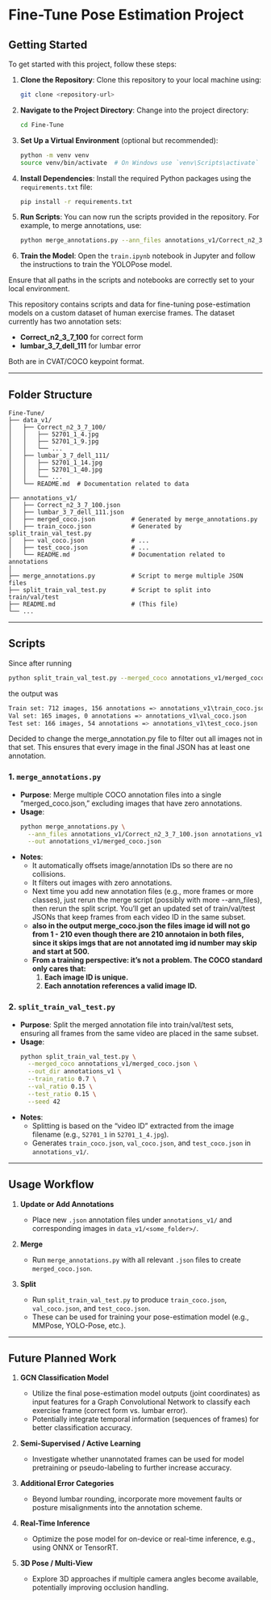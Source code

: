 

# Fine-Tune Pose Estimation Project

## Getting Started

To get started with this project, follow these steps:

1. **Clone the Repository**: Clone this repository to your local machine using:
   ```bash
   git clone <repository-url>
   ```

2. **Navigate to the Project Directory**: Change into the project directory:
   ```bash
   cd Fine-Tune
   ```

3. **Set Up a Virtual Environment** (optional but recommended):
   ```bash
   python -m venv venv
   source venv/bin/activate  # On Windows use `venv\Scripts\activate`
   ```

4. **Install Dependencies**: Install the required Python packages using the `requirements.txt` file:
   ```bash
   pip install -r requirements.txt
   ```

5. **Run Scripts**: You can now run the scripts provided in the repository. For example, to merge annotations, use:
   ```bash
   python merge_annotations.py --ann_files annotations_v1/Correct_n2_3_7_100.json annotations_v1/lumbar_3_7_dell_111.json --out annotations_v1/merged_coco.json
   ```

6. **Train the Model**: Open the `train.ipynb` notebook in Jupyter and follow the instructions to train the YOLOPose model.

Ensure that all paths in the scripts and notebooks are correctly set to your local environment.

This repository contains scripts and data for fine-tuning pose-estimation models on a custom dataset of human exercise frames. The dataset currently has two annotation sets:
- **Correct_n2_3_7_100** for correct form
- **lumbar_3_7_dell_111** for lumbar error

Both are in CVAT/COCO keypoint format.

---

## Folder Structure

```
Fine-Tune/
├── data_v1/
│   ├── Correct_n2_3_7_100/
│   │   ├── 52701_1_4.jpg
│   │   ├── 52701_1_9.jpg
│   │   └── ...
│   ├── lumbar_3_7_dell_111/
│   │   ├── 52701_1_14.jpg
│   │   ├── 52701_1_40.jpg
│   │   └── ...
│   └── README.md  # Documentation related to data
│
├── annotations_v1/
│   ├── Correct_n2_3_7_100.json
│   ├── lumbar_3_7_dell_111.json
│   ├── merged_coco.json          # Generated by merge_annotations.py
│   ├── train_coco.json           # Generated by split_train_val_test.py
│   ├── val_coco.json             # ...
│   ├── test_coco.json            # ...
│   └── README.md                 # Documentation related to annotations
│
├── merge_annotations.py          # Script to merge multiple JSON files
├── split_train_val_test.py       # Script to split into train/val/test
├── README.md                     # (This file)
└── ...
```

---

## Scripts

Since after running 
```bash
python split_train_val_test.py --merged_coco annotations_v1/merged_coco.json --out_dir annotations_v1 --train_ratio 0.7 --val_ratio 0.15 --test_ratio 0.15 --seed 42
```
the output was
```bash
Train set: 712 images, 156 annotations => annotations_v1\train_coco.json
Val set: 165 images, 0 annotations => annotations_v1\val_coco.json
Test set: 166 images, 54 annotations => annotations_v1\test_coco.json
```
Decided to change the merge_annotation.py file to filter out all images not in that set. This ensures that every image in the final JSON has at least one annotation.

### 1. `merge_annotations.py`
- **Purpose**: Merge multiple COCO annotation files into a single “merged_coco.json,” excluding images that have zero annotations.
- **Usage**:
  ```bash
  python merge_annotations.py \
    --ann_files annotations_v1/Correct_n2_3_7_100.json annotations_v1/lumbar_3_7_dell_111.json \
    --out annotations_v1/merged_coco.json
  ```
- **Notes**: 
  - It automatically offsets image/annotation IDs so there are no collisions.
  - It filters out images with zero annotations.
  - Next time you add new annotation files (e.g., more frames or more classes), 
just rerun the merge script (possibly with more --ann_files), then rerun the split script. 
You’ll get an updated set of train/val/test JSONs that keep frames from each video ID in the same subset.
   - __also in the output merge_coco.json the files image id will not go from 1 - 210 even though there are 210 annotaion in both files, since it skips imgs that are not annotated img id number may skip and start at 500.__
   - __From a training perspective: it’s not a problem. The COCO standard only cares that:__
      1. __Each image ID is unique.__
      2. __Each annotation references a valid image ID.__

### 2. `split_train_val_test.py`
- **Purpose**: Split the merged annotation file into train/val/test sets, ensuring all frames from the same video are placed in the same subset.
- **Usage**:
  ```bash
  python split_train_val_test.py \
    --merged_coco annotations_v1/merged_coco.json \
    --out_dir annotations_v1 \
    --train_ratio 0.7 \
    --val_ratio 0.15 \
    --test_ratio 0.15 \
    --seed 42
  ```
- **Notes**:
  - Splitting is based on the “video ID” extracted from the image filename (e.g., `52701_1` in `52701_1_4.jpg`).
  - Generates `train_coco.json`, `val_coco.json`, and `test_coco.json` in `annotations_v1/`.

---

## Usage Workflow

1. **Update or Add Annotations**  
   - Place new `.json` annotation files under `annotations_v1/` and corresponding images in `data_v1/<some_folder>/`.

2. **Merge**  
   - Run `merge_annotations.py` with all relevant `.json` files to create `merged_coco.json`.

3. **Split**  
   - Run `split_train_val_test.py` to produce `train_coco.json`, `val_coco.json`, and `test_coco.json`.  
   - These can be used for training your pose-estimation model (e.g., MMPose, YOLO-Pose, etc.).

---

## Future Planned Work

1. **GCN Classification Model**  
   - Utilize the final pose-estimation model outputs (joint coordinates) as input features for a Graph Convolutional Network to classify each exercise frame (correct form vs. lumbar error).
   - Potentially integrate temporal information (sequences of frames) for better classification accuracy.

2. **Semi-Supervised / Active Learning**  
   - Investigate whether unannotated frames can be used for model pretraining or pseudo-labeling to further increase accuracy.

3. **Additional Error Categories**  
   - Beyond lumbar rounding, incorporate more movement faults or posture misalignments into the annotation scheme.

4. **Real-Time Inference**  
   - Optimize the pose model for on-device or real-time inference, e.g., using ONNX or TensorRT.

5. **3D Pose / Multi-View**  
   - Explore 3D approaches if multiple camera angles become available, potentially improving occlusion handling.


